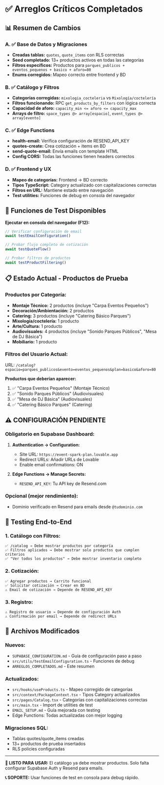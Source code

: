 # ✅ Arreglos Críticos Completados

## 📊 Resumen de Cambios

### A. ✅ Base de Datos y Migraciones
- **Creadas tablas:** `quotes`, `quote_items` con RLS correctas
- **Seed completado:** 13+ productos activos en todas las categorías
- **Filtros específicos:** Productos para `parques_publicos + eventos_pequenos + basico + aforo=80`
- **Enums corregidos:** Mapeo correcto entre frontend y BD

### B. ✅ Catálogo y Filtros
- **Categorías corregidas:** `mixologia_cocteleria` vs `Mixología/coctelería`
- **Filtros funcionando:** RPC `get_products_by_filters` con lógica correcta  
- **Capacidad de aforo:** `capacity_min <= aforo <= capacity_max`
- **Arrays de filtro:** `space_types @> array[espacio]`, `event_types @> array[evento]`

### C. ✅ Edge Functions
- **health-email:** Verifica configuración de RESEND_API_KEY
- **quotes-create:** Crea cotización + items en BD
- **send-quote-email:** Envía emails con template HTML
- **Config CORS:** Todas las funciones tienen headers correctos

### D. ✅ Frontend y UX
- **Mapeo de categorías:** Frontend → BD correcto
- **Tipos TypeScript:** Category actualizado con capitalizaciones correctas
- **Filtros en URL:** Mantiene estado entre navegación
- **Test utilities:** Funciones de debug en consola del navegador

## 🔧 Funciones de Test Disponibles

**Ejecutar en consola del navegador (F12):**

```javascript
// Verificar configuración de email
await testEmailConfiguration()

// Probar flujo completo de cotización  
await testQuoteFlow()

// Probar filtros de productos
await testProductFiltering()
```

## 📋 Estado Actual - Productos de Prueba

### Productos por Categoría:
- **Montaje Técnico:** 2 productos (incluye "Carpa Eventos Pequeños")
- **Decoración/Ambientación:** 2 productos  
- **Catering:** 3 productos (incluye "Catering Básico Parques")
- **Mixología/coctelería:** 1 producto
- **Arte/Cultura:** 1 producto
- **Audiovisuales:** 4 productos (incluye "Sonido Parques Públicos", "Mesa de DJ Básica")
- **Mobiliario:** 1 producto

### Filtros del Usuario Actual:
URL: `/catalog?espacio=parques_publicos&evento=eventos_pequenos&plan=basico&aforo=80`

**Productos que deberían aparecer:**
1. ✅ "Carpa Eventos Pequeños" (Montaje Técnico)
2. ✅ "Sonido Parques Públicos" (Audiovisuales)  
3. ✅ "Mesa de DJ Básica" (Audiovisuales)
4. ✅ "Catering Básico Parques" (Catering)

## ⚠️ CONFIGURACIÓN PENDIENTE

### Obligatorio en Supabase Dashboard:

1. **Authentication → Configuration:**
   - Site URL: `https://event-spark-plan.lovable.app`
   - Redirect URLs: Añadir URLs de Lovable
   - Enable email confirmations: ON

2. **Edge Functions → Manage Secrets:**
   - `RESEND_API_KEY`: Tu API key de Resend.com

### Opcional (mejor rendimiento):
- Dominio verificado en Resend para emails desde `@tudominio.com`

## 🧪 Testing End-to-End

### 1. Catálogo con Filtros:
```
✅ /catalog → Debe mostrar productos por categoría
✅ Filtros aplicados → Debe mostrar solo productos que cumplen criterios
✅ "Ver todos los productos" → Debe mostrar inventario completo
```

### 2. Cotización:
```
✅ Agregar productos → Carrito funcional
✅ Solicitar cotización → Crear en BD
⚠️ Email de cotización → Depende de RESEND_API_KEY
```

### 3. Registro:
```
⚠️ Registro de usuario → Depende de configuración Auth
⚠️ Confirmación por email → Depende de redirect URLs
```

## 📁 Archivos Modificados

### Nuevos:
- `SUPABASE_CONFIGURATION.md` - Guía de configuración paso a paso
- `src/utils/testEmailConfiguration.ts` - Funciones de debug
- `ARREGLOS_COMPLETADOS.md` - Este resumen

### Actualizados:
- `src/hooks/useProducts.ts` - Mapeo corregido de categorías
- `src/context/PackageContext.tsx` - Tipos Category actualizados  
- `src/pages/Catalog.tsx` - Categorías con capitalizaciones correctas
- `src/main.tsx` - Import de utilities de test
- `EMAIL_SETUP.md` - Guía mejorada con testing
- Edge Functions: Todas actualizadas con mejor logging

### Migraciones SQL:
- Tablas quotes/quote_items creadas
- 13+ productos de prueba insertados
- RLS policies configuradas

---

**🎯 LISTO PARA USAR:** El catálogo ya debe mostrar productos. Solo falta configurar Supabase Auth y Resend para emails.

**📞 SOPORTE:** Usar funciones de test en consola para debug rápido.